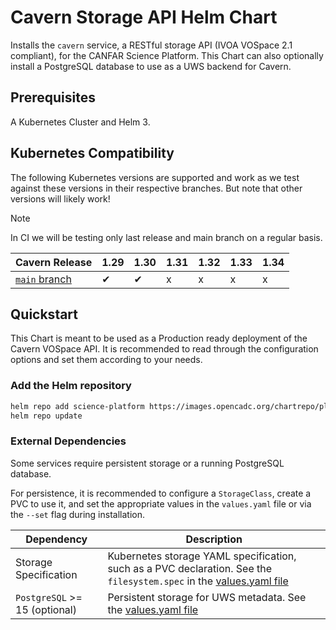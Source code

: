 # Cavern Storage API Helm Chart

Installs the `cavern` service, a RESTful storage API (IVOA VOSpace 2.1 compliant), for the CANFAR Science Platform.  This Chart can also optionally install a PostgreSQL database to use as a UWS backend for Cavern.

## Prerequisites

A Kubernetes Cluster and Helm 3.

## Kubernetes Compatibility

The following Kubernetes versions are supported and work as we test against these versions in their respective branches. But note that other versions will likely work!

> [!NOTE]
> In CI we will be testing only last release and main branch on a regular basis.

| Cavern Release                                                                     | 1.29 |  1.30 |  1.31 |  1.32 |  1.33 |  1.34 |
|------------------------------------------------------------------------------------|------|-------|-------|-------|-------|-------|
| [`main` branch](https://github.com/opencadc/deployments/tree/main/helm/applications/canfar/cavern)                 | ✔               | ✔               | x               | x               | x               | x               |

## Quickstart

This Chart is meant to be used as a Production ready deployment of the Cavern VOSpace API. It is recommended to read through the configuration options and set them according to your needs.

### Add the Helm repository

```bash
helm repo add science-platform https://images.opencadc.org/chartrepo/platform
helm repo update
```

### External Dependencies

Some services require persistent storage or a running PostgreSQL database. 

For persistence, it is recommended to configure a `StorageClass`, create a PVC to use it, and set the appropriate values in the `values.yaml` file or via the `--set` flag during installation.

| Dependency                    | Description                                          |
|-------------------------------|------------------------------------------------------|
| Storage Specification         | Kubernetes storage YAML specification, such as a PVC declaration.  See the `filesystem.spec` in the [values.yaml file](../cavern/values.yaml#L167) |
| `PostgreSQL` >= 15 (optional) | Persistent storage for UWS metadata. See the [values.yaml file](../cavern/values.yaml#L188) |

